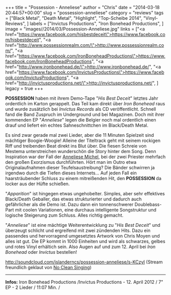 +++
title = "Possession - Anneliese"
author = "Chris"
date = "2014-03-18 20:44:57+00:00"
slug = "possession-anneliese"
category = "reviews"
tags = ["Black Metal", "Death Metal", "Highlight", "Top-Scheibe 2014", "Vinyl-Reviews", ]
labels = ["Invictus Productions", "Iron Bonehead Productions", ]
image = "images//2014/03/Possession-Anneliese.jpg"
links = ["<a href=\"https://www.facebook.com/hisbestdeceit\">https://www.facebook.com/hisbestdeceit</a>", "<a href=\"http://www.possessionrealm.com/\">http://www.possessionrealm.com/</a>", "<a href=\"https://www.facebook.com/IronBoneheadProductions\">https://www.facebook.com/IronBoneheadProductions</a>", "<a href=\"http://www.ironbonehead.de/\">http://www.ironbonehead.de/</a>", "<a href=\"https://www.facebook.com/InvictusProductions\">https://www.facebook.com/InvictusProductions</a>", "<a href=\"http://invictusproductions.net/\">http://invictusproductions.net/</a>", ]
legacy = true
+++

**POSSESSION** haben mit ihrem Demo-Tape "_His Best Deceit_" letztes Jahr ordentlich im Karton gerappelt. Das Teil kam direkt über _Iron Bonehead_ raus und wurde zusätzlich bei _Invictus Records_ als CD veröffentlicht. Schnell fand die Band Zuspruch im Underground und bei Magazinen. Doch mit ihrer kommenden EP "_Anneliese_" legen die Belgier noch mal ordentlich einen drauf und liefert ein echtes Sahneschnittchen im Black/Death Metal.

Es sind zwar gerade mal zwei Lieder, aber die 11 Minuten Spielzeit sind mächtiger Boogie-Woogie! Alleine der Titeltrack geht mit seinem rockigen Riff und treibenden Beat direkt ins Blut über. Die fiesen Schreie von Mestema unterstreichen wunderschön die Story hinter dem Song. Denn Inspiration war der Fall der <a href="http://de.wikipedia.org/wiki/Anneliese_Michel">Anneliese Michel</a>, bei der zwei Priester mehrfach den großen Exorzismus durchführten. Hört man im Outro etwa Originalaufnahmen dieser Teufelsaustreibung? Die Bänder schwirren ja irgendwo durch die Tiefen dieses Internets... Auf jeden Fall ein haarsträubender Schluss zu einem mitreißenden Hit, den **POSSESSION** da locker aus der Hüfte schießen.

"_Apparition_" ist hingegen etwas ungehobelter. Simples, aber sehr effektives Black/Death Geballer, das etwas strukturierter und dadurch auch gefährlicher als die Demo ist. Dazu dann ein tonnenschwerer Doublebass-Part mit coolen Variationen, eine durchaus intelligente Songstruktur und logische Steigerung zum Schluss. Alles richtig gemacht.

"_Anneliese_" ist eine mächtige Weiterentwicklung zu "_His Best Deceit_" und überzeugt schlicht und ergreifend mit zwei zündenden Hits. Dazu ein passendes und hervorragend umgesetztes Artwork von Chris Moyen und alles ist gut. Die EP kommt in 1000 Einheiten und wird als schwarzes, gelbes und rotes Vinyl erhältich sein. Also Augen auf und zum 12. April bei _Iron Bonehead_ oder _Invictus_ bestellen!

http://soundcloud.com/islanderncs/possession-anneliese/s-KCzyI
(Stream freundlich geklaut von <a href="http://www.nocleansinging.com/2014/03/03/a-ncs-premiere-possession-anneliese/">No Clean Singing</a>)



---
**Infos:**
Iron Bonehead Productions /Invictus Productions - 12. April 2012 / 
7" EP - 2 Lieder / 11:07 Min. / 
